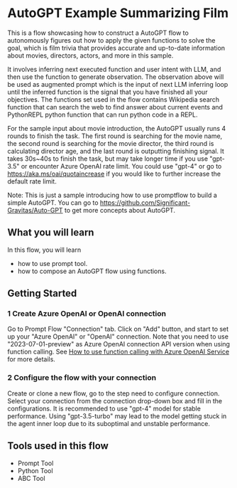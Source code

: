 # AutoGPT Example Summarizing Film

This is a flow showcasing how to construct a AutoGPT flow to autonomously figures out how to apply the given functions 
to solve the goal, which is film trivia that provides accurate and up-to-date information about movies, directors, 
actors, and more in this sample.

It involves inferring next executed function and user intent with LLM, and then use the function to generate 
observation. The observation above will be used as augmented prompt which is the input of next LLM inferring loop 
until the inferred function is the signal that you have finished all your objectives. The functions set used in the 
flow contains Wikipedia search function that can search the web to find answer about current events and PythonREPL 
python function that can run python code in a REPL.

For the sample input about movie introduction, the AutoGPT usually runs 4 rounds to finish the task. The first round 
is searching for the movie name, the second round is searching for the movie director, the third round is calculating 
director age, and the last round is outputting finishing signal. It takes 30s~40s to finish the task, but may take 
longer time if you use "gpt-3.5" or encounter Azure OpenAI rate limit.
You could use "gpt-4" or go to https://aka.ms/oai/quotaincrease if you would like to further increase the default rate limit.

Note: This is just a sample introducing how to use promptflow to build a simple AutoGPT. You can go to 
https://github.com/Significant-Gravitas/Auto-GPT to get more concepts about AutoGPT.

## What you will learn

In this flow, you will learn
- how to use prompt tool.
- how to compose an AutoGPT flow using functions.

## Getting Started

### 1 Create Azure OpenAI or OpenAI connection
Go to Prompt Flow "Connection" tab. Click on "Add" button, and start to set up your "Azure OpenAI" or "OpenAI" 
connection. Note that you need to use "2023-07-01-preview" as Azure OpenAI connection API version when using function calling.
See <a href='https://learn.microsoft.com/en-us/azure/ai-services/openai/how-to/function-calling' target='_blank'>How to use function calling with Azure OpenAI Service</a> for more details.

### 2 Configure the flow with your connection
Create or clone a new flow, go to the step need to configure connection. Select your connection from the connection 
drop-down box and fill in the configurations. It is recommended to use "gpt-4" model for stable performance. Using "gpt-3.5-turbo" may lead to the model getting 
stuck in the agent inner loop due to its suboptimal and unstable performance.

## Tools used in this flow
- Prompt Tool
- Python Tool
- ABC Tool
